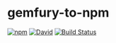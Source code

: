# gemfury-to-npm

[![npm](https://img.shields.io/npm/v/gemfury-to-npm.svg)](https://www.npmjs.com/package/gemfury-to-npm) [![David](https://img.shields.io/david/tyler-johnson/gemfury-to-npm.svg)](https://david-dm.org/tyler-johnson/gemfury-to-npm) [![Build Status](https://travis-ci.org/tyler-johnson/gemfury-to-npm.svg?branch=master)](https://travis-ci.org/tyler-johnson/gemfury-to-npm)
